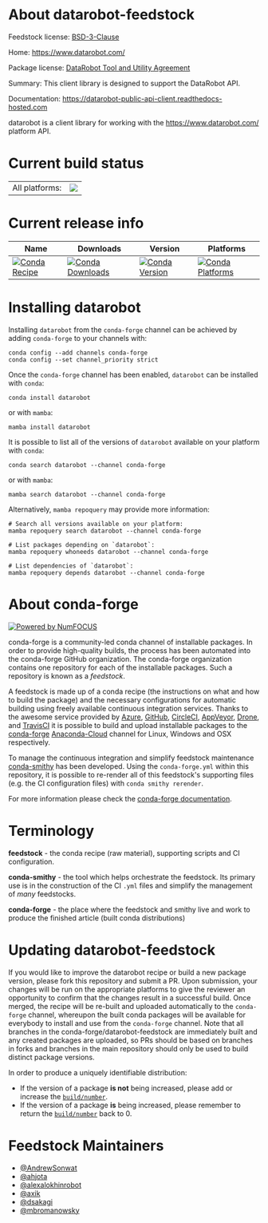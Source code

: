 About datarobot-feedstock
=========================

Feedstock license: [BSD-3-Clause](https://github.com/conda-forge/datarobot-feedstock/blob/main/LICENSE.txt)

Home: https://www.datarobot.com/

Package license: [DataRobot Tool and Utility Agreement](https://www.datarobot.com/legal/)

Summary: This client library is designed to support the DataRobot API.

Documentation: https://datarobot-public-api-client.readthedocs-hosted.com

datarobot is a client library for working with the <https://www.datarobot.com/> platform API.


Current build status
====================


<table><tr><td>All platforms:</td>
    <td>
      <a href="https://dev.azure.com/conda-forge/feedstock-builds/_build/latest?definitionId=4676&branchName=main">
        <img src="https://dev.azure.com/conda-forge/feedstock-builds/_apis/build/status/datarobot-feedstock?branchName=main">
      </a>
    </td>
  </tr>
</table>

Current release info
====================

| Name | Downloads | Version | Platforms |
| --- | --- | --- | --- |
| [![Conda Recipe](https://img.shields.io/badge/recipe-datarobot-green.svg)](https://anaconda.org/conda-forge/datarobot) | [![Conda Downloads](https://img.shields.io/conda/dn/conda-forge/datarobot.svg)](https://anaconda.org/conda-forge/datarobot) | [![Conda Version](https://img.shields.io/conda/vn/conda-forge/datarobot.svg)](https://anaconda.org/conda-forge/datarobot) | [![Conda Platforms](https://img.shields.io/conda/pn/conda-forge/datarobot.svg)](https://anaconda.org/conda-forge/datarobot) |

Installing datarobot
====================

Installing `datarobot` from the `conda-forge` channel can be achieved by adding `conda-forge` to your channels with:

```
conda config --add channels conda-forge
conda config --set channel_priority strict
```

Once the `conda-forge` channel has been enabled, `datarobot` can be installed with `conda`:

```
conda install datarobot
```

or with `mamba`:

```
mamba install datarobot
```

It is possible to list all of the versions of `datarobot` available on your platform with `conda`:

```
conda search datarobot --channel conda-forge
```

or with `mamba`:

```
mamba search datarobot --channel conda-forge
```

Alternatively, `mamba repoquery` may provide more information:

```
# Search all versions available on your platform:
mamba repoquery search datarobot --channel conda-forge

# List packages depending on `datarobot`:
mamba repoquery whoneeds datarobot --channel conda-forge

# List dependencies of `datarobot`:
mamba repoquery depends datarobot --channel conda-forge
```


About conda-forge
=================

[![Powered by
NumFOCUS](https://img.shields.io/badge/powered%20by-NumFOCUS-orange.svg?style=flat&colorA=E1523D&colorB=007D8A)](https://numfocus.org)

conda-forge is a community-led conda channel of installable packages.
In order to provide high-quality builds, the process has been automated into the
conda-forge GitHub organization. The conda-forge organization contains one repository
for each of the installable packages. Such a repository is known as a *feedstock*.

A feedstock is made up of a conda recipe (the instructions on what and how to build
the package) and the necessary configurations for automatic building using freely
available continuous integration services. Thanks to the awesome service provided by
[Azure](https://azure.microsoft.com/en-us/services/devops/), [GitHub](https://github.com/),
[CircleCI](https://circleci.com/), [AppVeyor](https://www.appveyor.com/),
[Drone](https://cloud.drone.io/welcome), and [TravisCI](https://travis-ci.com/)
it is possible to build and upload installable packages to the
[conda-forge](https://anaconda.org/conda-forge) [Anaconda-Cloud](https://anaconda.org/)
channel for Linux, Windows and OSX respectively.

To manage the continuous integration and simplify feedstock maintenance
[conda-smithy](https://github.com/conda-forge/conda-smithy) has been developed.
Using the ``conda-forge.yml`` within this repository, it is possible to re-render all of
this feedstock's supporting files (e.g. the CI configuration files) with ``conda smithy rerender``.

For more information please check the [conda-forge documentation](https://conda-forge.org/docs/).

Terminology
===========

**feedstock** - the conda recipe (raw material), supporting scripts and CI configuration.

**conda-smithy** - the tool which helps orchestrate the feedstock.
                   Its primary use is in the construction of the CI ``.yml`` files
                   and simplify the management of *many* feedstocks.

**conda-forge** - the place where the feedstock and smithy live and work to
                  produce the finished article (built conda distributions)


Updating datarobot-feedstock
============================

If you would like to improve the datarobot recipe or build a new
package version, please fork this repository and submit a PR. Upon submission,
your changes will be run on the appropriate platforms to give the reviewer an
opportunity to confirm that the changes result in a successful build. Once
merged, the recipe will be re-built and uploaded automatically to the
`conda-forge` channel, whereupon the built conda packages will be available for
everybody to install and use from the `conda-forge` channel.
Note that all branches in the conda-forge/datarobot-feedstock are
immediately built and any created packages are uploaded, so PRs should be based
on branches in forks and branches in the main repository should only be used to
build distinct package versions.

In order to produce a uniquely identifiable distribution:
 * If the version of a package **is not** being increased, please add or increase
   the [``build/number``](https://docs.conda.io/projects/conda-build/en/latest/resources/define-metadata.html#build-number-and-string).
 * If the version of a package **is** being increased, please remember to return
   the [``build/number``](https://docs.conda.io/projects/conda-build/en/latest/resources/define-metadata.html#build-number-and-string)
   back to 0.

Feedstock Maintainers
=====================

* [@AndrewSonwat](https://github.com/AndrewSonwat/)
* [@ahjota](https://github.com/ahjota/)
* [@alexalokhinrobot](https://github.com/alexalokhinrobot/)
* [@axik](https://github.com/axik/)
* [@dsakagi](https://github.com/dsakagi/)
* [@mbromanowsky](https://github.com/mbromanowsky/)


